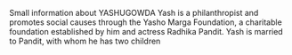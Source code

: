 Small information about YASHUGOWDA
Yash is a philanthropist and promotes social causes through the Yasho Marga Foundation, a charitable foundation established by him and actress Radhika Pandit. Yash is married to Pandit, with whom he has two children
